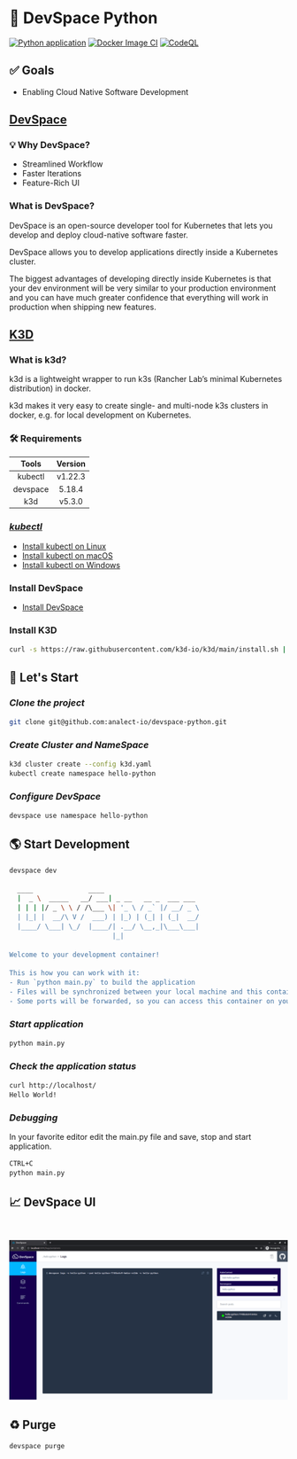 # 🐍 **DevSpace Python**

[![Python application](https://github.com/analect-io/devspace-python/actions/workflows/python-app.yml/badge.svg)](https://github.com/analect-io/devspace-python/actions/workflows/python-app.yml)
[![Docker Image CI](https://github.com/analect-io/devspace-python/actions/workflows/docker-image.yml/badge.svg)](https://github.com/analect-io/devspace-python/actions/workflows/docker-image.yml)
[![CodeQL](https://github.com/analect-io/devspace-python/actions/workflows/codeql-analysis.yml/badge.svg)](https://github.com/analect-io/devspace-python/actions/workflows/codeql-analysis.yml)

## ✅ **Goals**
 - Enabling Cloud Native Software Development

## [**DevSpace**](https://devspace.sh/)

### 💡 **Why DevSpace?**



- Streamlined Workflow
- Faster Iterations
- Feature-Rich UI

### **What is DevSpace?**


DevSpace is an open-source developer tool for Kubernetes that lets you develop and deploy cloud-native software faster.

DevSpace allows you to develop applications directly inside a Kubernetes cluster.

The biggest advantages of developing directly inside Kubernetes is that your dev environment will be very similar to your production environment and you can have much greater confidence that everything will work in production when shipping new features.


## [**K3D**](https://k3d.io/)

### **What is k3d?**


k3d is a lightweight wrapper to run k3s (Rancher Lab’s minimal Kubernetes distribution) in docker.

k3d makes it very easy to create single- and multi-node k3s clusters in docker, e.g. for local development on Kubernetes.

### 🛠️ **Requirements**

|  Tools   | Version |
| :------: | :-----: |
| kubectl  | v1.22.3 |
| devspace | 5.18.4  |
|   k3d    | v5.3.0  |

### [*kubectl*](https://kubernetes.io/)

- [Install kubectl on Linux](https://kubernetes.io/docs/tasks/tools/install-kubectl-linux/)
- [Install kubectl on macOS](https://kubernetes.io/docs/tasks/tools/install-kubectl-macos)
- [Install kubectl on Windows](https://kubernetes.io/docs/tasks/tools/install-kubectl-windows)

### **Install DevSpace**

- [Install DevSpace](https://devspace.sh/cli/docs/getting-started/installation)

### **Install K3D**

```bash
curl -s https://raw.githubusercontent.com/k3d-io/k3d/main/install.sh | bash
```
## 🚀 **Let's Start**
### *Clone the project*

```bash
git clone git@github.com:analect-io/devspace-python.git
```

### *Create Cluster and NameSpace*

```bash
k3d cluster create --config k3d.yaml
kubectl create namespace hello-python
```

### *Configure DevSpace*

```bash
devspace use namespace hello-python
```

## 🌎 **Start Development**

```bash
devspace dev

  ____              ____
  |  _ \  _____   __/ ___| _ __   __ _  ___ ___
  | | | |/ _ \ \ / /\___ \| '_ \ / _` |/ __/ _ \
  | |_| |  __/\ V /  ___) | |_) | (_| | (_|  __/
  |____/ \___| \_/  |____/| .__/ \__,_|\___\___|
                          |_|

Welcome to your development container!

This is how you can work with it:
- Run `python main.py` to build the application
- Files will be synchronized between your local machine and this container
- Some ports will be forwarded, so you can access this container on your local machine via http://localhost

```

### *Start application*

```bash
python main.py
```

### *Check the application status*

```bash
curl http://localhost/
Hello World!
```

### *Debugging*

In your favorite editor edit the main.py file and save, stop and start application.

```bash
CTRL+C
python main.py
```

## 📈 **DevSpace UI**  
<br/>

![DevSpace UI](.images/devspace-ui.png)

## ♻️ **Purge**

```bash
devspace purge
```
